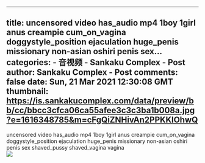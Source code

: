 
---
title: uncensored video has_audio mp4 1boy 1girl anus creampie cum_on_vagina doggystyle_position ejaculation huge_penis missionary non-asian oshiri penis sex...
categories: 
    - 音视频
    - Sankaku Complex - Post
author: Sankaku Complex - Post
comments: false
date: Sun, 21 Mar 2021 12:30:08 GMT
thumbnail: https://is.sankakucomplex.com/data/preview/bb/cc/bbcc3cfca06ca55afee3c3c3ba1b008a.jpg?e=1616348785&m=cFgQiZNHivAn2PPKKIOhwQ
---

<div>   
uncensored video has_audio mp4 1boy 1girl anus creampie cum_on_vagina doggystyle_position ejaculation huge_penis missionary non-asian oshiri penis sex shaved_pussy shaved_vagina vagina<br> <div xmlns="http://www.w3.org/1999/xhtml"> <a title="uncensored video has_audio mp4 1boy 1girl anus creampie cum_on_vagina doggystyle_position ejaculation huge_penis missionary non-asian oshiri penis sex shaved_pussy shaved_vagina vagina" target="_blank" href="https://idol.sankakucomplex.com/post/show/767850"> <img src="https://is.sankakucomplex.com/data/preview/bb/cc/bbcc3cfca06ca55afee3c3c3ba1b008a.jpg?e=1616348785&m=cFgQiZNHivAn2PPKKIOhwQ" referrerpolicy="no-referrer"> </a> </div>   
</div>
            